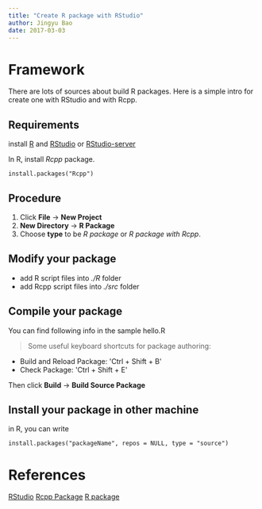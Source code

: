 ```yaml
---
title: "Create R package with RStudio"
author: Jingyu Bao
date: 2017-03-03
---
```


# Framework

There are lots of sources about build R packages. Here is a simple intro for create one with RStudio and with Rcpp.

## Requirements

install [R](https://www.r-project.org/) and [RStudio](https://www.rstudio.com/) or [RStudio-server](https://www.rstudio.com/products/rstudio/download-server/)

In R, install _Rcpp_ package.
```
install.packages("Rcpp")
```

## Procedure

1. Click **File** -> **New Project**
2. **New Directory** -> **R Package**
3. Choose **type** to be _R package_ or _R package with Rcpp_.

## Modify your package

* add R script files into _./R_ folder
* add Rcpp script files into _./src_ folder

## Compile your package

You can find following info in the sample hello.R
>   Some useful keyboard shortcuts for package authoring:
*   Build and Reload Package:  'Ctrl + Shift + B'
*   Check Package:             'Ctrl + Shift + E'

Then click **Build** -> **Build Source Package**

## Install your package in other machine

in R, you can write
```
install.packages("packageName", repos = NULL, type = "source")
```
# References

[RStudio](https://support.rstudio.com/hc/en-us/articles/200486488-Developing-Packages-with-RStudio)
[Rcpp Package](https://support.rstudio.com/hc/en-us/articles/200486088-Using-Rcpp-with-RStudio)
[R package](http://r-pkgs.had.co.nz/)

